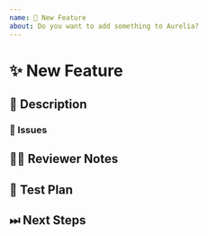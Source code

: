 ```yaml
---
name: 🙋 New Feature
about: Do you want to add something to Aurelia?
---
```

<!---
Thanks for filing a pull request 😄 ! Before you submit, please read the following:

Search open/closed issues before submitting since someone might have pushed the same thing before!
-->

# ✨ New Feature

## 📖 Description

<!---
Provide some background and a description of your work.
-->

### 🎫 Issues

<!---
* List and link relevant issues here.
-->

## 👩‍💻 Reviewer Notes

<!---
Provide some notes for reviewers to help them provide targeted feedback.
-->

## 📑 Test Plan

<!---
Please provide a summary of the tests affected by this work and any unique strategies employed in testing the feature.
-->

## ⏭ Next Steps

<!---
If there is relevant follow-up work to this PR, please list any existing issues or provide brief descriptions of what you would like to do next.
-->

<!--
Love Aurelia? Please consider supporting our collective:
👉  https://opencollective.com/aurelia
-->
